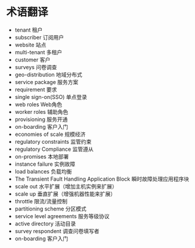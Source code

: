 # 术语翻译

* tenant                                                    租户
* subscriber                                                订阅用户
* website                                                   站点
* multi-tenant                                              多租户
* customer                                                  客户
* surveys                                                   问卷调查
* geo-distribution                                          地域分布式
* service package                                           服务方案
* requirement                                               要求
* single sign-on(SSO)                                       单点登录
* web roles                                                 Web角色
* worker roles                                              辅助角色
* provisioning                                              服务开通
* on-boarding                                               客户入门
* economies of scale                                        规模经济
* regulatory constraints                                    监管约束
* regulatory Compliance                                     监管遵从
* on-promises                                               本地部署
* instance failure                                          实例故障
* load balances                                             负载均衡
* The Transient Fault Handling Application Block            瞬时故障处理应用程序块
* scale out                                                 水平扩展（增加主机实例来扩展）
* scale up                                                  垂直扩展（增强机器性能来扩展）
* throttle                                                  限流/流量控制
* partitioning scheme                                       分区模式
* service level agreements                                  服务等级协议
* active directory                                          活动目录
* survey respondent                                         调查问卷填写者
* on-boarding                                               客户入门